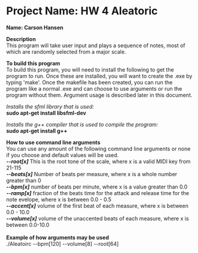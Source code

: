 # Project Name: HW 4 Aleatoric
**Name: Carson Hansen**


**Description**\
 This program will take user input and plays a sequence of notes, most of which are randomly selected from a major scale.

**To build this program**\
To build this program, you will need to install the following to get the program to run. Once these are installed, you will want to create the .exe by typing 'make'. Once the makefile has been created, you can run the program like a normal .exe and can choose to use arguments or run the program without them. Argument usage is described later in this document.

*Installs the sfml library that is used:*\
**sudo apt-get install libsfml-dev** 

*Installs the g++ compiler that is used to compile the program:*\
**sudo apt-get install g++**

**How to use command line arguments**\
You can use any amount of the following command line arguments or none if you choose and default values will be used.\
***--root[x]*** This is the root tone of the scale, where x is a valid MIDI key from 21-115\
***--beats[x]*** Number of beats per measure, where x is a whole number greater than 0\
***--bpm[x]*** number of beats per minute, where x is a value greater than 0.0\
***--ramp[x]*** fraction of the beats time for the attack and release time for the note evelope, where x is between 0.0 - 0.5\
***--accent[x]*** volume of the first beat of each measure, where x is between 0.0 - 10.0\
***--volume[x]*** volume of the unaccented beats of each measure, where x is between 0.0-10.0\
\
**Example of how arguments may be used**\
./Aleatoirc --bpm[120] --volume[8] --root[64]






